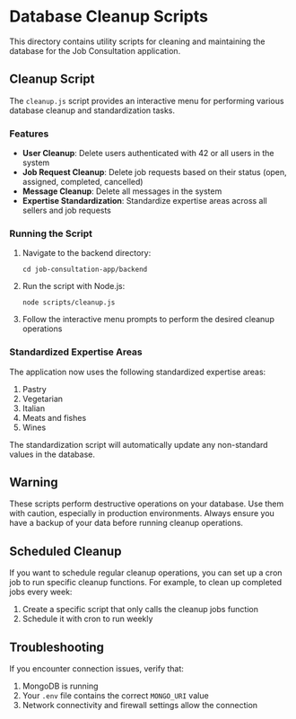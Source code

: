 # Database Cleanup Scripts

This directory contains utility scripts for cleaning and maintaining the database for the Job Consultation application.

## Cleanup Script

The `cleanup.js` script provides an interactive menu for performing various database cleanup and standardization tasks.

### Features

- **User Cleanup**: Delete users authenticated with 42 or all users in the system
- **Job Request Cleanup**: Delete job requests based on their status (open, assigned, completed, cancelled)
- **Message Cleanup**: Delete all messages in the system
- **Expertise Standardization**: Standardize expertise areas across all sellers and job requests

### Running the Script

1. Navigate to the backend directory:
   ```
   cd job-consultation-app/backend
   ```

2. Run the script with Node.js:
   ```
   node scripts/cleanup.js
   ```

3. Follow the interactive menu prompts to perform the desired cleanup operations

### Standardized Expertise Areas

The application now uses the following standardized expertise areas:

1. Pastry
2. Vegetarian
3. Italian
4. Meats and fishes
5. Wines

The standardization script will automatically update any non-standard values in the database.

## Warning

These scripts perform destructive operations on your database. Use them with caution, especially in production environments. Always ensure you have a backup of your data before running cleanup operations.

## Scheduled Cleanup

If you want to schedule regular cleanup operations, you can set up a cron job to run specific cleanup functions. For example, to clean up completed jobs every week:

1. Create a specific script that only calls the cleanup jobs function
2. Schedule it with cron to run weekly

## Troubleshooting

If you encounter connection issues, verify that:
1. MongoDB is running
2. Your `.env` file contains the correct `MONGO_URI` value
3. Network connectivity and firewall settings allow the connection 